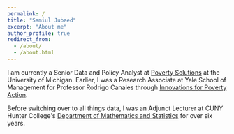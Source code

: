 ```yaml
---
permalink: /
title: "Samiul Jubaed"
excerpt: "About me"
author_profile: true
redirect_from: 
  - /about/
  - /about.html
---
```


I am currently a Senior Data and Policy Analyst at [Poverty Solutions](https://poverty.umich.edu/) at the University of Michigan. Earlier, I was a Research Associate at Yale School of Management for Professor Rodrigo Canales through [Innovations for Poverty Action](http://www.poverty-action.org/).

Before switching over to all things data, I was an Adjunct Lecturer at CUNY Hunter College's [Department of Mathematics and Statistics](http://math.hunter.cuny.edu/) for over six years.

